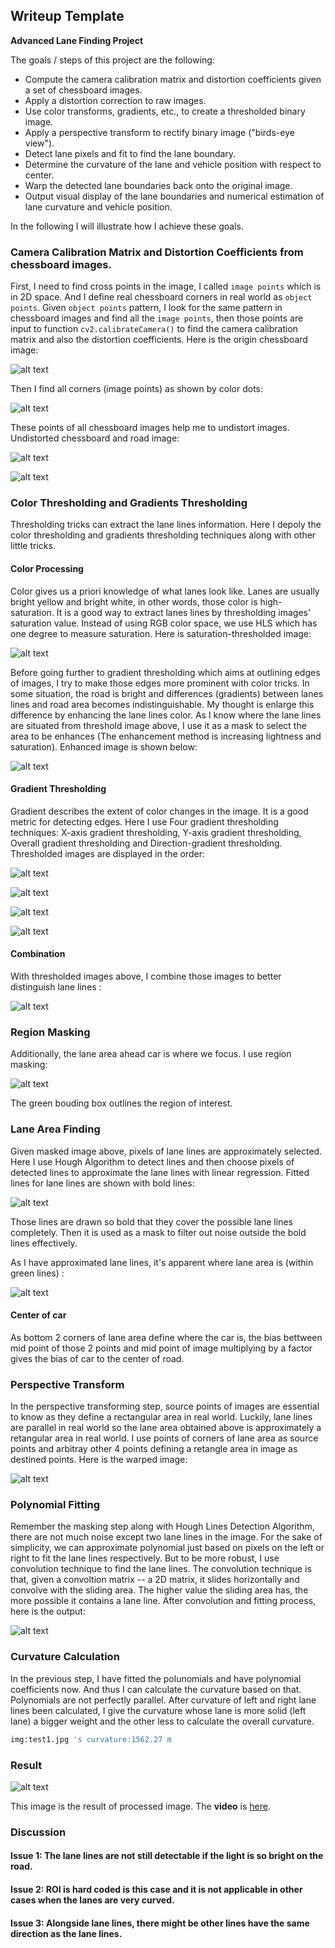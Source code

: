## Writeup Template

**Advanced Lane Finding Project**

The goals / steps of this project are the following:

* Compute the camera calibration matrix and distortion coefficients given a set of chessboard images.
* Apply a distortion correction to raw images.
* Use color transforms, gradients, etc., to create a thresholded binary image.
* Apply a perspective transform to rectify binary image ("birds-eye view").
* Detect lane pixels and fit to find the lane boundary.
* Determine the curvature of the lane and vehicle position with respect to center.
* Warp the detected lane boundaries back onto the original image.
* Output visual display of the lane boundaries and numerical estimation of lane curvature and vehicle position.

In the following I will illustrate how I achieve these goals.

### Camera Calibration Matrix and Distortion Coefficients from chessboard images.

First, I need to find cross points in the image, I called `image points` which is in 2D space. And I define real chessboard corners in real world as `object points`. Given `object points` pattern, I look for the same pattern in chessboard images and find all the `image points`, then those points are input to function `cv2.calibrateCamera()` to find the camera calibration matrix and also the distortion coefficients. Here is the origin chessboard image:

![alt text][origin_chessboard]

Then I find all corners (image points) as shown by color dots:

![alt text][draw_chessboard]

These points of all chessboard images help me to undistort images. Undistorted chessboard and road image:

![alt text][undistort_chessboard]

![alt text][undistort road]


### Color Thresholding and Gradients Thresholding

Thresholding tricks can extract the lane lines information. Here I depoly the color thresholding and gradients thresholding techniques along with other little tricks.

#### Color Processing

Color gives us a priori knowledge of what lanes look like. Lanes are usually bright yellow and bright white, in other words, those color is high-saturation. It is a good way to extract lanes lines by thresholding images' saturation value. Instead of using RGB color space, we use HLS which has one degree to measure saturation. Here is saturation-thresholded image:

![alt text][color_thresh]

Before going further to gradient thresholding which aims at outlining edges of images, I try to make those edges more prominent with color tricks. In some situation, the road is bright and differences (gradients) between lanes lines and road area becomes indistinguishable. My thought is enlarge this difference by enhancing the lane lines color. As I know where the lane lines are situated from threshold image above, I use it as a mask to select the area to be enhances (The enhancement method is increasing lightness and saturation). Enhanced image is shown below:

![alt text][color_enhance]

#### Gradient Thresholding

Gradient describes the extent of color changes in the image. It is a good metric for detecting edges. Here I use Four gradient thresholding techniques: X-axis gradient thresholding, Y-axis gradient thresholding, Overall gradient thresholding and Direction-gradient thresholding. Thresholded images are displayed in the order: 

![alt text][x_gradient]

![alt text][y_gradient]

![alt text][mag_gradient]

![alt text][dir_gradient]

#### Combination

With thresholded images above, I combine those images to better distinguish lane lines :

![alt text][combo]

### Region Masking

Additionally, the lane area ahead car is where we focus. I use region masking: 

![alt text][region_mask]

The green bouding box outlines the region of interest.

### Lane Area Finding

Given masked image above, pixels of lane lines are approximately selected. Here I use Hough Algorithm to detect lines and then choose pixels of detected lines to approximate the lane lines with linear regression. Fitted lines for lane lines are shown with bold lines:

![alt text][hough_line]

Those lines are drawn so bold that they cover the possible lane lines completely. Then it is used as a mask to filter out noise outside the bold lines effectively.

As I have approximated lane lines, it's apparent where lane area is (within green lines) :

![alt text][lane_area]

#### Center of car

As bottom 2 corners of lane area define where the car is, the bias bettween mid point of those 2 points and mid point of image multiplying by a factor gives the bias of car to the center of road.

### Perspective Transform

In the perspective transforming step, source points of images are essential to know as they define a rectangular area in real world. Luckily, lane lines are parallel in real world so the lane area obtained above is approximately a retangular area in real world. I use points of corners of lane area as source points and arbitray other 4 points defining a retangle area in image as destined points. Here is the warped image:

![alt text][warp_img]

### Polynomial Fitting

Remember the masking step along with Hough Lines Detection Algorithm, there are not much noise except two lane lines in the image. For the sake of simplicity, we can approximate polynomial just based on pixels on the left or right to fit the lane lines respectively. But to be more robust, I use convolution technique to find the lane lines. The convolution technique is that, given a convoltion matrix -- a 2D matrix, it slides horizontally and convolve with the sliding area. The higher value the sliding area has, the more possible it contains a lane line. After convolution and fitting process, here is the output:

![alt text][poly_warp]

### Curvature Calculation

In the previous step, I have fitted the polunomials and have polynomial coefficients now. And thus I can calculate the curvature based on that. Polynomials are not perfectly parallel. After curvature of left and right lane lines been calculated, I give the curvature whose lane is more solid (left lane) a bigger weight and the other less to calculate the overall curvature. 

```python
img:test1.jpg 's curvature:1562.27 m
```

### Result

![alt text][final_img]

This image is the result of processed image. 
The **video** is [here](https://github.com/DonaldRR/AdvancedFindLanes/blob/master/processed_project_video.mp4).


### Discussion

#### Issue 1: The lane lines are not still detectable if the light is so bright on the road.

#### Issue 2: ROI is hard coded is this case and it is not applicable in other cases when the lanes are very curved. 

#### Issue 3: Alongside lane lines, there might be other lines have the same direction as the lane lines.

[origin_chessboard]:./write_up_images/origin_chessboard.png "Original Chessboard"
[draw_chessboard]:./write_up_images/draw_chessboard.png "Draw Chessboard"
[undistort_chessboard]:./write_up_images/undistorted_chessboard.png "Undistort Chessboard"
[undistort road]:./write_up_images/undistort_test1.jpg "Undistort Road"
[color_thresh]:./write_up_images/color_thresh_test1.jpg "Color Threshold"
[color_enhance]:./write_up_images/color_enhance_test1.jpg "Color Enhance"
[mag_gradient]:./write_up_images/mag_test1.jpg "Magnitute Gradient"
[x_gradient]:./write_up_images/sobelx_test1.jpg "X Gradient"
[y_gradient]:./write_up_images/sobely_test1.jpg "Y Gradient"
[dir_gradient]:./write_up_images/dir_test1.jpg "Direction Gradient"
[combo]:./write_up_images/combo_test1.jpg "Combination"
[region_mask]:/write_up_images/region_mask_test1.jpg "Region Masking"
[hough_line]:/write_up_images/hough_mask_test1.jpg "Hough Line"
[lane_area]:/write_up_images/lane_area_test1.jpg "Lane Area"
[warp_img]:/write_up_images/warp_test1.jpg "Warp Image"
[poly_warp]:./write_up_images/poly_warp_img_test1.jpg "Poly Warp Image"
[final_img]:./write_up_images/final_test1.jpg "Final Image"
